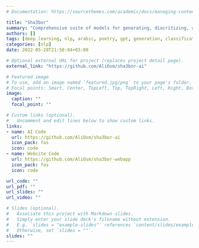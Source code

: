```yaml
---
# Documentation: https://sourcethemes.com/academic/docs/managing-content/

title: "Sha3bor"
summary: "Comprehensive suite of models for generating, diacritizing, and analyzing Arabic poetry using GPT2, BERT, and CANINE transformers. Secured third place in the [third place](https://twitter.com/arabthon/status/1538220050791940102) competition"
authors: []
tags: [deep learning, nlp, arabic, poetry, gpt, generation, classification, transformers, python]
categories: [nlp]
date: 2022-05-28T21:50:04+03:00

# Optional external URL for project (replaces project detail page).
external_link: "https://github.com/AliOsm/sha3bor-ai"

# Featured image
# To use, add an image named `featured.jpg/png` to your page's folder.
# Focal points: Smart, Center, TopLeft, Top, TopRight, Left, Right, BottomLeft, Bottom, BottomRight.
image:
  caption: ""
  focal_point: ""

# Custom links (optional).
#   Uncomment and edit lines below to show custom links.
links:
- name: AI Code
  url: https://github.com/AliOsm/sha3bor-ai
  icon_pack: fas
  icon: code
- name: Website Code
  url: https://github.com/AliOsm/sha3bor-webapp
  icon_pack: fas
  icon: code

url_code: ""
url_pdf: ""
url_slides: ""
url_video: ""

# Slides (optional).
#   Associate this project with Markdown slides.
#   Simply enter your slide deck's filename without extension.
#   E.g. `slides = "example-slides"` references `content/slides/example-slides.md`.
#   Otherwise, set `slides = ""`.
slides: ""
---
```

